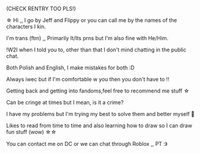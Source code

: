 (CHECK RENTRY TOO PLS!)

☆ Hi ,, I go by Jeff and Flippy or you can call me by the names of the characters I kin.


I'm trans (ftm) ,, Primarily It/Its prns but I'm also fine with He/Him.


!W2I when I told you to, other than that I don't mind chatting in the public chat.

 
Both Polish and English, I make mistakes for both :D


Always iwec but if I'm comfortable w you then you don't have to !!


Getting back and getting into fandoms,feel free to recommend me stuff ☆

Can be cringe at times but I mean, is it a crime?


I have my problems but I'm trying my best to solve them and better myself 👊


Likes to read from time to time and also learning how to draw so I can draw fun stuff (wow) ☆☆


You can contact me on DC or we can chat through Roblox ,, PT :》










